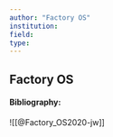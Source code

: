```yaml
---
author: "Factory OS"
institution:
field:
type:
---
```


## Factory OS
#### Bibliography:

![[@Factory_OS2020-jw]]